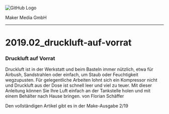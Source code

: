 ![GitHub Logo](http://www.heise.de/make/icons/make_logo.png)

Maker Media GmbH
*** 

# 2019.02_druckluft-auf-vorrat
### Druckluft auf Vorrat

Druckluft ist in der Werkstatt und beim Basteln immer
nützlich, etwa für Airbush, Sandstrahlen oder einfach, um
Staub oder Feuchtigkeit wegzupusten. Für gelegentliche
Arbeiten lohnt sich ein Kompressor nicht und Druckluft aus
der Dose ist schnell leer und viel zu teuer. Mit dieser
Anleitung können Sie Ihre Luft einfach an der Tankstelle
holen und mit einem Behälter nach Hause bringen.
von Florian Schäffer

Den vollständigen Artikel gibt es in der Make-Ausgabe 2/19
